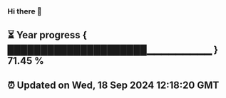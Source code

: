 ### Hi there 👋
⏳ Year progress { █████████████████████▁▁▁▁▁▁▁▁▁ } 71.45 %
---
⏰ Updated on Wed, 18 Sep 2024 12:18:20 GMT
---
